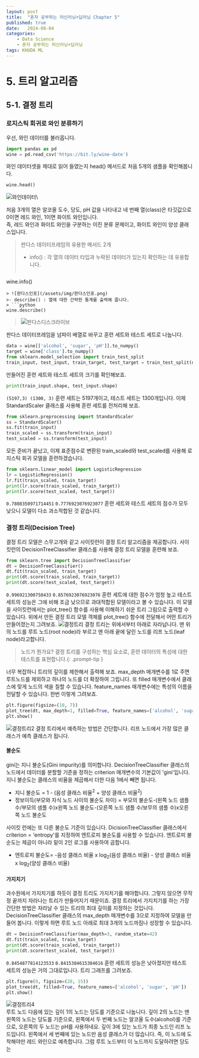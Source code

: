 ```yaml
---
layout: post
title:  "혼자 공부하는 머신러닝+딥러닝 Chapter 5"
published: true
date:   2024-08-04 
categories:
    - Data Science
    - 혼자 공부하는 머신러닝+딥러닝
tags: KHUDA ML
---
```

# 5. 트리 알고리즘
## 5-1. 결정 트리
### 로지스틱 회귀로 와인 분류하기
우선, 와인 데이터를 불러옵니다.
```python
import pandas as pd
wine = pd.read_csv('https://bit.ly/wine-date')
```
와인 데이터셋을 제대로 읽어 들였는지 head() 메서드로 처음 5개의 샘플을 확인해봅니다.
```python
wine.head()
```
![와인데이터](/assets/img/와인%20헤드.png)\

처음 3개의 열은 알코올 도수, 당도, pH 값을 나타내고 네 번째 열(class)은 타깃값으로 0이면 레드 와인, 1이면 화이트 와인입니다.\
즉, 레드 와인과 화이트 와인을 구분하는 이진 분류 문제이고, 화이트 와인이 양성 클래스입니다.
> 판다스 데이터프레임의 유용한 메서드 2개
>- info() : 각 열의 데이터 타입과 누락된 데이터가 있는지 확인하는 데 유용합니다.
> ```python
wine.info()
```
> ![판다스인포](/assets/img/판다스인포.png)
>- describe() : 열에 대한 간략한 통계를 출력해 줍니다.
> ```python
wine.describe()
```
> ![판다스디스크라이브](/assets/img/판다스디스크라이브.png)

판다스 데이터프레임을 넘파이 배열로 바꾸고 훈련 세트와 테스트 세트로 나눕니다.
```python
data = wine[['alcohol', 'sugar', 'pH']].to_numpy()
target = wine['class'].to_numpy()
from sklearn.model_selection import train_test_split
train_input, test_input, train_target, test_target = train_test_split(data, target, test_size=0.2, random_state=42)
```
만들어진 훈련 세트와 테스트 세트의 크기를 확인해보죠.
```python
print(train_input.shape, test_input.shape)
```
`(5197,3) (1300, 3)`
훈련 세트는 5197개이고, 테스트 세트는 1300개입니다.
이제 StandardScaler 클래스를 사용해 훈련 세트를 전처리해 보죠.
```python
from sklearn.preprocessing import StandardScaler
ss = StandardScaler()
ss.fit(train_input)
train_scaled = ss.transform(train_input)
test_scaled = ss.transform(test_input)
```
모든 준비가 끝났고, 이제 표준점수로 변환된 train_scaled와 test_scaled를 사용해 로지스틱 회귀 모델을 훈련하겠습니다.
```python
from sklearn.linear_model import LogisticRegression
lr = LogisticRegression()
lr.fit(train_scaled, train_target)
print(lr.score(train_scaled, train_target))
print(lr.score(test_scaled, test_target))
```
`0.7808350971714451`
`0.7776923076923077`
훈련 세트와 테스트 세트의 점수가 모두 낮으니 모델이 다소 과소적합된 것 같습니다.
### 결정 트리(Decision Tree)
결정 트리 모델은 스무고개와 같고 사이킷런이 결정 트리 알고리즘을 제공합니다.
사이킷런의 DecisionTreeClassifier 클래스를 사용해 결정 트리 모델을 훈련해 보죠.
```python
from sklearn.tree import DecisionTreeClassifier
dt = DecisionTreeClassifier()
dt.fit(train_scaled, train_target)
print(dt.score(train_scaled, train_target))
print(dt.score(test_scaled, test_target))
```
`0.996921300750433`
`0.8576923076923076`
훈련 세트에 대한 점수가 엄청 높고 테스트 세트의 성능은 그에 비해 조금 낮으므로 과대적합된 모델이라고 볼 수 있습니다.
이 모델을 사이킷런에서는 plot_tree() 함수를 사용해 이해하기 쉬운 트리 그림으로 출력할 수 있습니다.
위에서 만든 결정 트리 모델 객체를 plot_tree() 함수에 전달해서 어떤 트리가 만들어졌는지 그려보죠.
![결정트리](/assets/img/결정%20트리.png)
결정 트리는 위에서부터 아래로 자라납니다.
맨 위의 노드를 루트 노드(root node)라 부르고 맨 아래 끝에 달린 노드를 리프 노드(leaf node)라고합니다.
> 노드가 뭔가요?
> 결정 트리를 구성하는 핵심 요소로, 훈련 데이터의 특성에 대한 테스트를 표현합니다.{: .prompt-tip }

너무 복잡하니 트리의 깊이를 제한해서 출력해 보죠.
max_depth 매개변수를 1로 주면 루트노드를 제외하고 하나의 노드를 더 확장하여 그립니다. 
또 filled 매개변수에서 클래스에 맞게 노드의 색을 칠할 수 있습니다. feature_names 매개변수에는 특성의 이름을 전달할 수 있습니다.
한번 이렇게 그려보죠.
```python
plt.figure(figsize=(10, 7))
plot_tree(dt, max_depth=1, filled=True, feature_names=['alcohol', 'sugar', 'pH'])
plt.show()
```
![결정트리2](/assets/img/결정%20트리2.png)
결정 트리에서 예측하는 방법은 간단합니다.
리프 노드에서 가장 많은 클래스가 예측 클래스가 됩니다.
#### 불순도
gini는 지니 불순도(Gini impurity)를 의미합니다. DecisionTreeClassifier 클래스의 노드에서 데이터를 분할할 기준을 정하는 criterion 매개변수의 기본값이 'gini'입니다.
지니 불순도는 클래스의 비율을 제곱해서 더한 다음 1에서 빼면 됩니다.
- 지니 불순도 = 1 - (음성 클래스 비율<sup>2</sup> + 양성 클래스 비율<sup>2</sup>)
- 정보이득(부모와 자식 노드 사이의 불순도 차이)
= 부모의 불순도-(왼쪽 노드 샘플 수/부모의 샘플 수)x왼쪽 노드 불순도-(오른쪽 노드 샘플 수/보무의 샘플 수)x오른쪽 노드 불순도

사이킷 런에는 또 다른 불순도 기준이 있습니다.
DicisionTreeClassifier 클래스에서 criterion = 'entropy'를 지정하여 엔트로피 불순도를 사용할 수 있습니다.
엔트로피 불순도는 제곱이 아니라 밑이 2인 로그를 사용하여 곱합니다. 

- 엔트로피 불순도= -음성 클래스 비율 x log<sub>2</sub>(음성 클래스 비율) - 양성 클래스 비율x log<sub>2</sub>(양성 클래스 비율)

#### 가지치기
과수원에서 가지치기를 하듯이 결정 트리도 가지치기를 해야합니다.
그렇지 않으면 무작정 끝까지 자라나는 트리가 만들어지기 때문이죠.
결정 트리에서 가지치기를 하는 가장 간단한 방법은 자라날 수 있는 트리의 최대 깊이를 지정하는 것입니다.
DecisionTreeClassifier 클래스의 max_depth 매개변수를 3으로 지정하여 모델을 만들어 봅니다.
이렇게 하면 루트 노드 아래로 최대 3개의 노드까짐나 성장할 수 있습니다.
```python
dt = DecisionTreeClassifier(max_depth=3, random_state=42)
dt.fit(train_scaled, train_target)
print(dt.score(train_scaled, train_target))
print(dt.score(test_scaled, test_target))
```
`0.8454877814123533`
`0.8415384615384616`
훈련 세트의 성능은 낮아졌지만 테스트 세트의 성능은 거의 그대로입니다.
트리 그래프를 그려보죠.
```python
plt.figure(0, figsize=(20, 15))
plot_tree(dt, filled=True, feature_names=['alcohol', 'sugar', 'pH'])
plt.show()
```
![결정트리4](/assets/img/결정트리4.png)\
루트 노드 다음에 있는 깊이 1의 노드는 당도를 기준으로 나눕니다.
깊이 2의 노드는 맨 왼쪽의 노드는 당도를 기준으로, 왼쪽에서 두 번째 노드는 알코올 도수(alcohol)를 기준으로, 오른쪽의 두 노드는 pH를 사용하네요.
깊이 3에 있는 노드가 최종 노드인 리프 노드입니다.
왼쪽에서 세 번째에 있는 노드만 음성 클래스가 더 많습니다.
즉, 이 노드에 도착해야만 레드 와인으로 예측합니다.
그럼 루트 노드부터 이 노드까지 도달하려면 당도는 